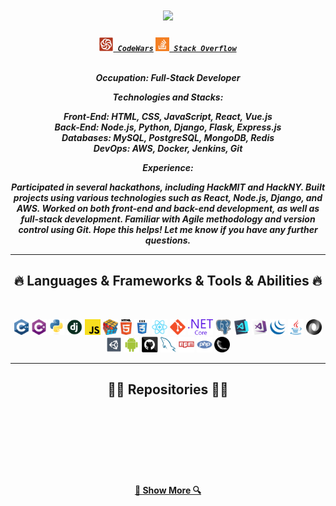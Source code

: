 <h1 align="center">
  <a href="https://git.io/typing-svg">
    <img src="https://readme-typing-svg.herokuapp.com/?lines=Hello,+There!+👋;This+is+Daniil....;Nice+to+meet+you!&center=true&size=30">
  </a>
</h1>

<h5 align="center">
  <code><a href="https://www.codewars.com/users/s1zzer" title="CodeWars Profile"><img width="22" src="images/logo.svg"> CodeWars</a></code>
  <code><a href="https://stackoverflow.com/users/18236991/young-code-man" title="Stack Overflow Profile"><img width="22" src="images/stackoverflow.svg"> Stack Overflow</a></code>

<br>
<p>
  <br/>
  Occupation: Full-Stack Developer
  
  Technologies and Stacks:

  Front-End: HTML, CSS, JavaScript, React, Vue.js
  <br/>
  Back-End: Node.js, Python, Django, Flask, Express.js
  <br/>
  Databases: MySQL, PostgreSQL, MongoDB, Redis
  <br/>
  DevOps: AWS, Docker, Jenkins, Git
  
  Experience:

  Participated in several hackathons, including HackMIT and HackNY.
  Built projects using various technologies such as React, Node.js, Django, and AWS.
  Worked on both front-end and back-end development, as well as full-stack development.
  Familiar with Agile methodology and version control using Git.
  Hope this helps! Let me know if you have any further questions.
</p>

<hr>
<h2 align="center">🔥 Languages & Frameworks & Tools & Abilities 🔥</h2>
<br>
<p align="center">
  <code><img title="C++" height="25" src="images/cpp.svg"></code>
  <code><img title="C#" height="25" src="images/cSharp.svg"></code>
  <code><img title="Python" height="25" src="images/python-original.svg"></code>
  <code><img title="Django" height="25" src="images/django.png"></code>
  <code><img title="Javascript" height="25" src="images/javascript.svg"></code>
  <code><img title="Problem Solving" height="25" src="images/problemSolving.png"></code>
  <code><img title="HTML5" height="25" src="images/html5.svg"></code>
  <code><img title="CSS" height="25" src="images/css.svg"></code>
  <code><img title="React" height="25" src="images/react-original.svg"></code>
  <code><img title="Git" height="25" src="images/git-original.svg"></code>
  <code><img title=".NetCore" height="25" src="images/dotnetcore.svg"></code>
  <code><img title="PostgreSQL" height="25" src="images/postgresql.svg"></code>
  <code><img title="Visual Studio Code" height="25" src="images/vscode.png"></code>
  <code><img title="Microsoft Visual Studio" height="25" src="images/visualstudio.png"></code>
  <code><img title="JQuery" height="25" src="images/jquery-original.svg"></code>
  <code><img title="Java" height="25" src="images/java-original.svg"></code>
  <code><img title="JSON" height="25" src="images/json.svg"></code>
  <code><img title="Unity" height="25" src="images/unity3d.svg"></code>
  <code><img title="Android" height="25" src="images/android.svg"></code>
  <code><img title="GitHub" height="25" src="images/github.svg"></code>
  <code><img title="MySQL" height="25" src="images/mysql.svg"></code>
  <code><img title="npm" height="25" src="images/npm.svg"></code>
  <code><img title="PHP" height="25" src="images/php.svg"></code>
  <code><img title="Flask" height="25" src="images/flask.png"></code>
</p>
<hr>

<h2 align="center">👨‍💻 Repositories 👨‍💻</h2>
  
<br/><br/><br/><br/><br/><br/>

<h4 align="center">
  <a href="https://github.com/young-code-man?tab=repositories" title="Show Repositories">🔎 Show More 🔍</a>
</h4>
